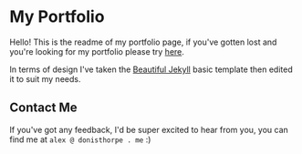# My Portfolio

Hello! This is the readme of my portfolio page, if you've gotten lost and you're looking for my portfolio please try [here](https://alex.donisthorpe.me).

In terms of design I've taken the [Beautiful Jekyll](https://beautifuljekyll.com/) basic template then edited it to suit my needs.

## Contact Me

If you've got any feedback, I'd be super excited to hear from you, you can find me at ```alex @ donisthorpe . me``` :)
